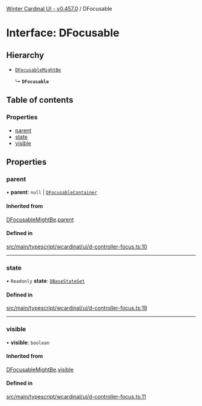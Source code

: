 [Winter Cardinal UI - v0.457.0](../index.md) / DFocusable

# Interface: DFocusable

## Hierarchy

- [`DFocusableMightBe`](DFocusableMightBe.md)

  ↳ **`DFocusable`**

## Table of contents

### Properties

- [parent](DFocusable.md#parent)
- [state](DFocusable.md#state)
- [visible](DFocusable.md#visible)

## Properties

### parent

• **parent**: ``null`` \| [`DFocusableContainer`](DFocusableContainer.md)

#### Inherited from

[DFocusableMightBe](DFocusableMightBe.md).[parent](DFocusableMightBe.md#parent)

#### Defined in

[src/main/typescript/wcardinal/ui/d-controller-focus.ts:10](https://github.com/winter-cardinal/winter-cardinal-ui/blob/v0.457.0/src/main/typescript/wcardinal/ui/d-controller-focus.ts#L10)

___

### state

• `Readonly` **state**: [`DBaseStateSet`](DBaseStateSet.md)

#### Defined in

[src/main/typescript/wcardinal/ui/d-controller-focus.ts:19](https://github.com/winter-cardinal/winter-cardinal-ui/blob/v0.457.0/src/main/typescript/wcardinal/ui/d-controller-focus.ts#L19)

___

### visible

• **visible**: `boolean`

#### Inherited from

[DFocusableMightBe](DFocusableMightBe.md).[visible](DFocusableMightBe.md#visible)

#### Defined in

[src/main/typescript/wcardinal/ui/d-controller-focus.ts:11](https://github.com/winter-cardinal/winter-cardinal-ui/blob/v0.457.0/src/main/typescript/wcardinal/ui/d-controller-focus.ts#L11)
